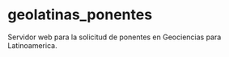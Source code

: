 # geolatinas_ponentes
Servidor web para la solicitud de ponentes en Geociencias para Latinoamerica.
